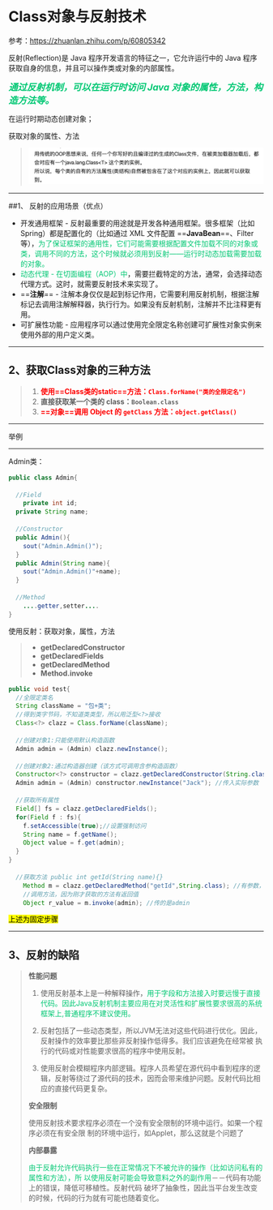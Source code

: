# Class对象与反射技术



参考：https://zhuanlan.zhihu.com/p/60805342



反射(Reflection)是 Java 程序开发语言的特征之一，它允许运行中的 Java 程序获取自身的信息，并且可以操作类或对象的内部属性。

<font color='#02C874' size=4>***通过反射机制，可以在运行时访问 Java 对象的属性，方法，构造方法等。***</font>

在运行时期动态创建对象；

获取对象的属性、方法

> ![image-20200312104853479](PicSource/image-20200312104853479.png)

------



##1、 反射的应用场景（优点）

- 开发通用框架 - 反射最重要的用途就是开发各种通用框架。很多框架（比如 Spring）都是配置化的（比如通过 XML 文件配置 ==**JavaBean**==、Filter 等），<font color='#02C874'>为了保证框架的通用性，它们可能需要根据配置文件加载不同的对象或类，调用不同的方法，这个时候就必须用到反射——运行时动态加载需要加载的对象。</font>
- <font color='#02C874'>动态代理 - 在切面编程（AOP）中</font>，需要拦截特定的方法，通常，会选择动态代理方式。这时，就需要反射技术来实现了。
- ==**注解**== - 注解本身仅仅是起到标记作用，它需要利用反射机制，根据注解标记去调用注解解释器，执行行为。如果没有反射机制，注解并不比注释更有用。
- 可扩展性功能 - 应用程序可以通过使用完全限定名称创建可扩展性对象实例来使用外部的用户定义类。

------



## 2、获取Class对象的三种方法

> 1. <font color='red'>**使用==Class类的static==方法：`Class.forName("类的全限定名")`**</font>
> 2. **直接获取某一个类的 class：`Boolean.class`**
> 3. <font color='red'>**==对象==调用 Object 的 `getClass` 方法：`object.getClass()`**</font>

------

举例

------

Admin类：

```java
public class Admin{
  
  //Field
	private int id;
  private String name;
  
  //Constructor
  public Admin(){
    sout("Admin.Admin()");
  }
  public Admin(String name){
    sout("Admin.Admin()"+name);
  }
    
  //Method
    ....getter,setter....
}
```



使用反射：获取对象，属性，方法

> - **getDeclaredConstructor**
> - **getDeclaredFields**
> - **getDeclaredMethod**
> - **Method.invoke**

```java
public void test{
  //全限定类名
  String className = "包+类";
  //得到类字节码，不知道类类型，所以用泛型<?>接收
  Class<?> clazz = Class.forName(className);
  
  //创建对象1:只能使用默认构造函数
  Admin admin = (Admin) clazz.newInstance();
  
  //创建对象2:通过构造器创建（该方式可调用含参构造函数）
  Constructor<?> constructor = clazz.getDeclaredConstructor(String.class);//要传入参数类型
  Admin admin = (Admin) constructor.newInstance("Jack"); //传入实际参数
  
  //获取所有属性
  Field[] fs = clazz.getDeclaredFields();
  for(Field f : fs){
    f.setAccessible(true);//设置强制访问
    String name = f.getName();
    Object value = f.get(admin);
  }
}

  //获取方法 public int getId(String name){}
	Method m = clazz.getDeclaredMethod("getId",String.class); //有参数，则传入参数类型，没有则不写
	//调用方法，因为刚才获取的方法有返回值
	Object r_value = m.invoke(admin); //传的是admin

```

<mark>上述为固定步骤</mark>

------

## 3、反射的缺陷

> **性能问题**
>
> 1. 使用反射基本上是一种解释操作，<font color='#02C874'>用于字段和方法接入时要远慢于直接代码。因此Java反射机制主要应用在对灵活性和扩展性要求很高的系统框架上,普通程序不建议使用。</font>
>
> 2. 反射包括了一些动态类型，所以JVM无法对这些代码进行优化。因此，反射操作的效率要比那些非反射操作低得多。我们应该避免在经常被 执行的代码或对性能要求很高的程序中使用反射。
>
> 3. 使用反射会模糊程序内部逻辑。程序人员希望在源代码中看到程序的逻辑，反射等绕过了源代码的技术，因而会带来维护问题。反射代码比相应的直接代码更复杂。
>
> **安全限制**
>
> ​		使用反射技术要求程序必须在一个没有安全限制的环境中运行。如果一个程序必须在有安全限		制的环境中运行，如Applet，那么这就是个问题了
>
> **内部暴露**
>
> ​		<font color='#02C874'>由于反射允许代码执行一些在正常情况下不被允许的操作（比如访问私有的属性和方法），所		以使用反射可能会导致意料之外的副作用</font>－－代码有功能上的错误，降低可移植性。反射代码		破坏了抽象性，因此当平台发生改变的时候，代码的行为就有可能也随着变化。
> 